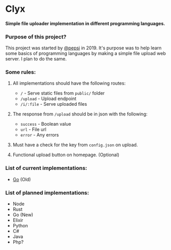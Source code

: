 # Clyx

#### Simple file uploader implementation in different programming languages.

### Purpose of this project?

This project was started by [@pepsi](https://github.com/pepsi) in 2019. It's purpose was to help learn some basics of programming languages by making a simple file upload web server. I plan to do the same.

### Some rules:

1. All implementations should have the following routes:
    - ``/`` - Serve static files from ``public/`` folder
    - ``/upload`` - Upload endpoint
    - ``/i/:file`` - Serve uploaded files

2. The response from ``/upload`` should be in json with the following:
    - ``success`` - Boolean value
    - ``url`` - File url
    - ``error`` - Any errors

3. Must have a check for the key from ``config.json`` on upload.

4. Functional upload button on homepage. (Optional)

### List of current implementations:

- [Go](https://github.com/AnotherZane/clyx/tree/go) (Old)


### List of planned implementations:

- Node
- Rust
- Go (New)
- Elixir
- Python
- C#
- Java
- Php?
